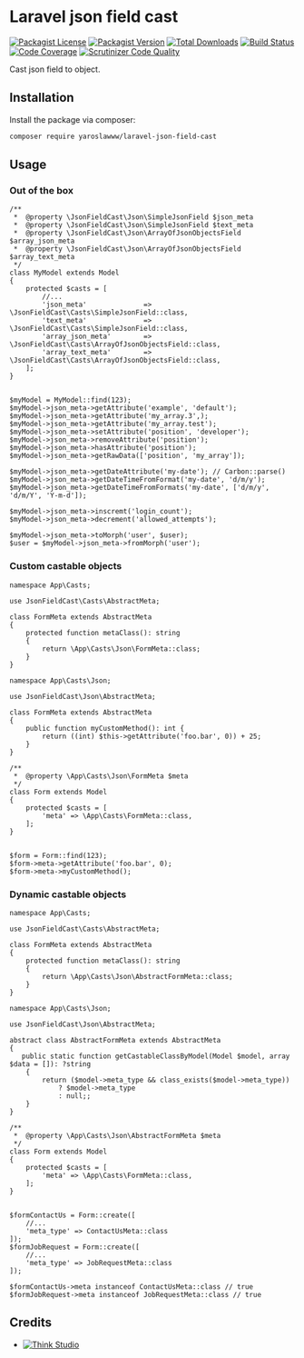 # Laravel json field cast

[![Packagist License](https://img.shields.io/packagist/l/yaroslawww/laravel-json-field-cast?color=%234dc71f)](https://github.com/yaroslawww/laravel-json-field-cast/blob/master/LICENSE.md)
[![Packagist Version](https://img.shields.io/packagist/v/yaroslawww/laravel-json-field-cast)](https://packagist.org/packages/yaroslawww/laravel-json-field-cast)
[![Total Downloads](https://img.shields.io/packagist/dt/yaroslawww/laravel-json-field-cast)](https://packagist.org/packages/yaroslawww/laravel-json-field-cast)
[![Build Status](https://scrutinizer-ci.com/g/yaroslawww/laravel-json-field-cast/badges/build.png?b=master)](https://scrutinizer-ci.com/g/yaroslawww/laravel-json-field-cast/build-status/master)
[![Code Coverage](https://scrutinizer-ci.com/g/yaroslawww/laravel-json-field-cast/badges/coverage.png?b=master)](https://scrutinizer-ci.com/g/yaroslawww/laravel-json-field-cast/?branch=master)
[![Scrutinizer Code Quality](https://scrutinizer-ci.com/g/yaroslawww/laravel-json-field-cast/badges/quality-score.png?b=master)](https://scrutinizer-ci.com/g/yaroslawww/laravel-json-field-cast/?branch=master)

Cast json field to object.

## Installation

Install the package via composer:

```bash
composer require yaroslawww/laravel-json-field-cast
```

## Usage

### Out of the box

```injectablephp
/**
 *  @property \JsonFieldCast\Json\SimpleJsonField $json_meta
 *  @property \JsonFieldCast\Json\SimpleJsonField $text_meta
 *  @property \JsonFieldCast\Json\ArrayOfJsonObjectsField $array_json_meta
 *  @property \JsonFieldCast\Json\ArrayOfJsonObjectsField $array_text_meta
 */
class MyModel extends Model
{
    protected $casts = [
        //...
        'json_meta'              => \JsonFieldCast\Casts\SimpleJsonField::class,
        'text_meta'              => \JsonFieldCast\Casts\SimpleJsonField::class,
        'array_json_meta'        => \JsonFieldCast\Casts\ArrayOfJsonObjectsField::class,
        'array_text_meta'        => \JsonFieldCast\Casts\ArrayOfJsonObjectsField::class,
    ];
}


$myModel = MyModel::find(123);
$myModel->json_meta->getAttribute('example', 'default');
$myModel->json_meta->getAttribute('my_array.3',);
$myModel->json_meta->getAttribute('my_array.test');
$myModel->json_meta->setAttribute('position', 'developer');
$myModel->json_meta->removeAttribute('position');
$myModel->json_meta->hasAttribute('position');
$myModel->json_meta->getRawData(['position', 'my_array']);

$myModel->json_meta->getDateAttribute('my-date'); // Carbon::parse()
$myModel->json_meta->getDateTimeFromFormat('my-date', 'd/m/y');
$myModel->json_meta->getDateTimeFromFormats('my-date', ['d/m/y', 'd/m/Y', 'Y-m-d']);

$myModel->json_meta->inscremt('login_count');
$myModel->json_meta->decrement('allowed_attempts');

$myModel->json_meta->toMorph('user', $user);
$user = $myModel->json_meta->fromMorph('user');
```

### Custom castable objects

```injectablephp
namespace App\Casts;

use JsonFieldCast\Casts\AbstractMeta;

class FormMeta extends AbstractMeta
{
    protected function metaClass(): string
    {
        return \App\Casts\Json\FormMeta::class;
    }
}
```

```injectablephp
namespace App\Casts\Json;

use JsonFieldCast\Json\AbstractMeta;

class FormMeta extends AbstractMeta
{
    public function myCustomMethod(): int {
        return ((int) $this->getAttribute('foo.bar', 0)) + 25;
    }
}
```

```injectablephp
/**
 *  @property \App\Casts\Json\FormMeta $meta
 */
class Form extends Model
{
    protected $casts = [
        'meta' => \App\Casts\FormMeta::class,
    ];
}


$form = Form::find(123);
$form->meta->getAttribute('foo.bar', 0);
$form->meta->myCustomMethod();
```

### Dynamic castable objects

```injectablephp
namespace App\Casts;

use JsonFieldCast\Casts\AbstractMeta;

class FormMeta extends AbstractMeta
{
    protected function metaClass(): string
    {
        return \App\Casts\Json\AbstractFormMeta::class;
    }
}
```

```injectablephp
namespace App\Casts\Json;

use JsonFieldCast\Json\AbstractMeta;

abstract class AbstractFormMeta extends AbstractMeta
{
   public static function getCastableClassByModel(Model $model, array $data = []): ?string
    {
        return ($model->meta_type && class_exists($model->meta_type))
            ? $model->meta_type
            : null;;
    }
}
```

```injectablephp
/**
 *  @property \App\Casts\Json\AbstractFormMeta $meta
 */
class Form extends Model
{
    protected $casts = [
        'meta' => \App\Casts\FormMeta::class,
    ];
}


$formContactUs = Form::create([
    //...
    'meta_type' => ContactUsMeta::class
]);
$formJobRequest = Form::create([
    //...
    'meta_type' => JobRequestMeta::class
]);

$formContactUs->meta instanceof ContactUsMeta::class // true
$formJobRequest->meta instanceof JobRequestMeta::class // true
```

## Credits

- [![Think Studio](https://yaroslawww.github.io/images/sponsors/packages/logo-think-studio.png)](https://think.studio/)
